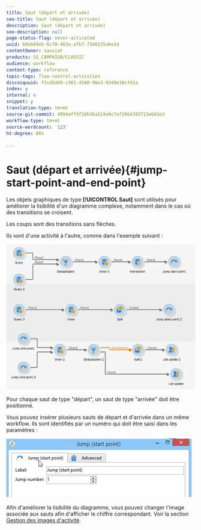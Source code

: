 ```yaml
---
title: Saut (départ et arrivée)
seo-title: Saut (départ et arrivée)
description: Saut (départ et arrivée)
seo-description: null
page-status-flag: never-activated
uuid: 68e669eb-6c70-483e-afb7-7340225a6e1d
contentOwner: sauviat
products: SG_CAMPAIGN/CLASSIC
audience: workflow
content-type: reference
topic-tags: flow-control-activities
discoiquuid: f3cd5409-c301-4580-96e3-9349e18cf42a
index: y
internal: n
snippet: y
translation-type: tm+mt
source-git-commit: 4994aff9f2db36a519a9c7af2864393713eb65e3
workflow-type: tm+mt
source-wordcount: '123'
ht-degree: 86%

---
```



# Saut (départ et arrivée){#jump-start-point-and-end-point}

Les objets graphiques de type **[!UICONTROL Saut]** sont utilisés pour améliorer la lisibilité d&#39;un diagramme complexe, notamment dans le cas où des transitions se croisent.

Les coups sont des transitions sans flèches.

Ils vont d&#39;une activité à l&#39;autre, comme dans l&#39;exemple suivant :

![](assets/s_user_segmentation_jump_sample.png)

Pour chaque saut de type &quot;départ&quot;, un saut de type &quot;arrivée&quot; doit être positionné.

Vous pouvez insérer plusieurs sauts de départ et d&#39;arrivée dans un même workflow. Ils sont identifiés par un numéro qui doit être saisi dans les paramètres :

![](assets/s_user_segmentation_jump_in.png)

Afin d&#39;améliorer la lisibilité du diagramme, vous pouvez changer l&#39;image associée aux sauts afin d&#39;afficher le chiffre correspondant. Voir la section [Gestion des images d&#39;activité](../../workflow/using/managing-activity-images.md).
